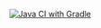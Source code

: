 [![Java CI with Gradle](https://github.com/Nata-vik/New-repo26/actions/workflows/blank.yml/badge.svg)](https://github.com/Nata-vik/New-repo26/actions/workflows/blank.yml)
